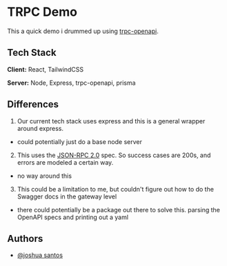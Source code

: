 
# TRPC Demo

This a quick demo i drummed up using [trpc-openapi](https://github.com/jlalmes/trpc-openapi).
## Tech Stack

**Client:** React, TailwindCSS

**Server:** Node, Express, trpc-openapi, prisma


## Differences

1. Our current tech stack uses express and this is a general wrapper around express.
- could potentially just do a base node server


2. This uses the [JSON-RPC 2.0](https://www.jsonrpc.org/specification) spec. So success cases are 200s, and errors are modeled a certain way.
- no way around this

3. This could be a limitation to me, but couldn't figure out how to do the Swagger docs in the gateway level
- there could potentially be a package out there to solve this. parsing the OpenAPI specs and printing out a yaml



## Authors

- [@joshua santos](https://www.github.com/mrnicericee)

